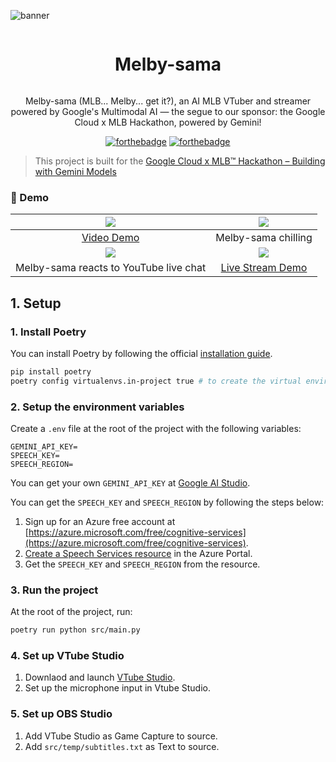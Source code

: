 ![banner](https://github.com/user-attachments/assets/18014e27-a881-4ea0-924e-a7b0a3a944aa)

<div align="center">
  <div>
    <h1 style="display: inline-block;">Melby-sama</h1>
  </div>
  <p align='center'>
  Melby-sama (MLB... Melby... get it?), an AI MLB VTuber and streamer powered by Google's Multimodal AI — the segue to our sponsor: the Google Cloud x MLB Hackathon, powered by Gemini!
  </p>
  
  [![forthebadge](https://forthebadge.com/images/badges/ctrl-c-ctrl-v.svg)](https://forthebadge.com) [![forthebadge](https://forthebadge.com/images/badges/works-on-my-machine.svg)](https://forthebadge.com)
</div>

> This project is built for the [Google Cloud x MLB™ Hackathon – Building with Gemini Models](https://next2025challenge.devpost.com/)

### 👀 Demo

| [![](https://img.youtube.com/vi/Zxxj-QVYgow/maxresdefault.jpg)](https://www.youtube.com/watch?v=Zxxj-QVYgow) | ![](https://github.com/user-attachments/assets/1dd93eed-c3aa-4c42-9ee9-ac6e8c5dc1d9) |
|:---:|:---:|
| [Video Demo](https://www.youtube.com/watch?v=Zxxj-QVYgow) | Melby-sama chilling |
| ![](https://github.com/user-attachments/assets/9314104e-375f-49a0-b862-aa9a1bbbf8f5) | [![](https://img.youtube.com/vi/L639zifZP0U/maxresdefault.jpg)](https://youtube.com/live/L639zifZP0U) |
| Melby-sama reacts to YouTube live chat | [Live Stream Demo](https://youtube.com/live/L639zifZP0U) |



## 1. Setup

### 1. Install Poetry

You can install Poetry by following the official [installation guide](https://python-poetry.org/docs/#installation).

```bash
pip install poetry
poetry config virtualenvs.in-project true # to create the virtual environment in the project directory
```

### 2. Setup the environment variables

Create a `.env` file at the root of the project with the following variables:

```env
GEMINI_API_KEY=
SPEECH_KEY=
SPEECH_REGION=
```

You can get your own `GEMINI_API_KEY` at [Google AI Studio](https://aistudio.google.com/app/apikey).

You can get the `SPEECH_KEY` and `SPEECH_REGION` by following the steps below:

1. Sign up for an Azure free account at [https://azure.microsoft.com/free/cognitive-services](https://azure.microsoft.com/free/cognitive-services).
2. [Create a Speech Services resource](https://portal.azure.com/#create/Microsoft.CognitiveServicesSpeechServices) in the Azure Portal.
3. Get the `SPEECH_KEY` and `SPEECH_REGION` from the resource.

### 3. Run the project

At the root of the project, run:

```bash
poetry run python src/main.py
```

### 4. Set up VTube Studio
1. Downlaod and launch [VTube Studio](https://store.steampowered.com/app/1325860/VTube_Studio/).
2. Set up the microphone input in Vtube Studio.

### 5. Set up OBS Studio
1. Add VTube Studio as Game Capture to source.
2. Add `src/temp/subtitles.txt` as Text to source.
